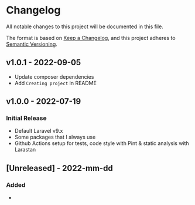 # Changelog

All notable changes to this project will be documented in this file.

The format is based on [Keep a Changelog](https://keepachangelog.com/en/1.0.0/),
and this project adheres to [Semantic Versioning](https://semver.org/spec/v2.0.0.html).

## v1.0.1 - 2022-09-05

- Update composer dependencies
- Add `Creating project` in README

## v1.0.0 - 2022-07-19

### Initial Release

- Default Laravel v9.x
- Some packages that I always use
- Github Actions setup for tests, code style with Pint & static analysis with Larastan

## [Unreleased] - 2022-mm-dd

### Added

- 

